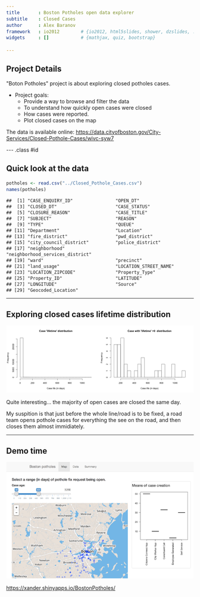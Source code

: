 ```yaml
---
title       : Boston Potholes open data explorer
subtitle    : Closed Cases
author      : Alex Baranov
framework   : io2012        # {io2012, html5slides, shower, dzslides, ...}
widgets     : []            # {mathjax, quiz, bootstrap}

---
```


## Project Details

"Boton Potholes" project is about exploring closed potholes cases.


* Project goals: 
  * Provide a way to browse and filter the data
  * To understand how quickly open cases were closed 
  * How cases were reported.
  * Plot closed cases on the map

The data is available online: https://data.cityofboston.gov/City-Services/Closed-Pothole-Cases/wivc-syw7

--- .class #id 

## Quick look at the data


```r
potholes <- read.csv("../Closed_Pothole_Cases.csv")
names(potholes)
```

```
##  [1] "CASE_ENQUIRY_ID"                "OPEN_DT"                       
##  [3] "CLOSED_DT"                      "CASE_STATUS"                   
##  [5] "CLOSURE_REASON"                 "CASE_TITLE"                    
##  [7] "SUBJECT"                        "REASON"                        
##  [9] "TYPE"                           "QUEUE"                         
## [11] "Department"                     "Location"                      
## [13] "fire_district"                  "pwd_district"                  
## [15] "city_council_district"          "police_district"               
## [17] "neighborhood"                   "neighborhood_services_district"
## [19] "ward"                           "precinct"                      
## [21] "land_usage"                     "LOCATION_STREET_NAME"          
## [23] "LOCATION_ZIPCODE"               "Property_Type"                 
## [25] "Property_ID"                    "LATITUDE"                      
## [27] "LONGITUDE"                      "Source"                        
## [29] "Geocoded_Location"
```

---
## Exploring closed cases lifetime distribution

![plot of chunk unnamed-chunk-1](assets/fig/unnamed-chunk-1-1.png) 

Quite interesting... the majority of open cases are closed the same day. 

My suspition is that  just before the whole line/road is to be fixed, a road team opens pothole cases for everything the see on the road, and then closes them almost immidiately.

---
## Demo time

!['Demo'](./assets/img/pothole-explorer.png)

https://xander.shinyapps.io/BostonPotholes/

